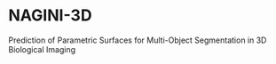 # NAGINI-3D
Prediction of Parametric Surfaces for Multi-Object Segmentation in 3D Biological Imaging
